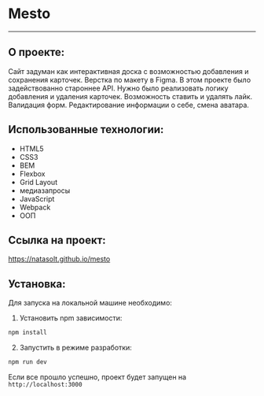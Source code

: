 # Mesto
___

## О проекте:

Сайт задуман как интерактивная доска с возможностью добавления и сохранения карточек.
Верстка по макету в Figma. В этом проекте было задействованно староннее API. Нужно было реализовать логику добавления и удаления карточек. Возможность
ставить и удалять лайк. Валидация форм. Редактирование информации о себе, смена аватара.

## Использованные технологии:

* HTML5
* CSS3
* BEM
* Flexbox
* Grid Layout
* медиазапросы
* JavaScript
* Webpack
* ООП

## Ссылка на проект:
 https://natasolt.github.io/mesto

 ## Установка:
Для запуска на локальной машине необходимо:</br>
1. Установить npm зависимости:</br>
```sh
npm install
```
2. Запустить в режиме разработки:</br>
```sh
npm run dev
```
Если все прошло успешно, проект будет запущен на `http://localhost:3000`

